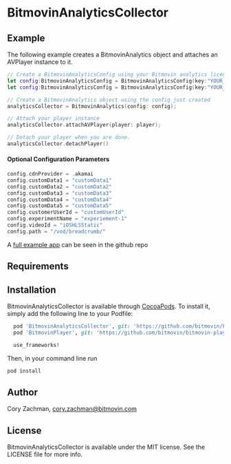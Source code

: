 # BitmovinAnalyticsCollector

## Example


The following example creates a BitmovinAnalytics object and attaches an AVPlayer instance to it. 

```swift
// Create a BitmovinAnalyticsConfig using your Bitmovin analytics license key and/or your Bitmovin Player Key
let config:BitmovinAnalyticsConfig = BitmovinAnalyticsConfig(key:"YOUR_ANALYTICS_KEY",playerKey:"YOUR_PLAYER_KEY")
let config:BitmovinAnalyticsConfig = BitmovinAnalyticsConfig(key:"YOUR_ANALYTICS_KEY")

// Create a BitmovinAnalytics object using the config just created 
analyticsCollector = BitmovinAnalytics(config: config);

// Attach your player instance
analyticsCollector.attachAVPlayer(player: player);

// Detach your player when you are done. 
analyticsCollector.detachPlayer()
```


#### Optional Configuration Parameters
```swift
config.cdnProvider = .akamai
config.customData1 = "customData1"
config.customData2 = "customData2"
config.customData3 = "customData3"
config.customData4 = "customData4"
config.customData5 = "customData5"
config.customerUserId = "customUserId"
config.experimentName = "experiement-1"
config.videoId = "iOSHLSStatic"
config.path = "/vod/breadcrumb/"
```

A [full example app]() can be seen in the github repo 

## Requirements

## Installation

BitmovinAnalyticsCollector is available through [CocoaPods](http://cocoapods.org). To install
it, simply add the following line to your Podfile:

```ruby
  pod 'BitmovinAnalyticsCollector', git: 'https://github.com/bitmovin/bitmovin-analytics-collector-ios.git', tag:'1.0.0'
  pod 'BitmovinPlayer', git: 'https://github.com/bitmovin/bitmovin-player-ios-sdk-cocoapod.git', tag: '2.7.0'

  use_frameworks!
```

Then, in your command line run 

```ruby
pod install
```

## Author

Cory Zachman, cory.zachman@bitmovin.com

## License

BitmovinAnalyticsCollector is available under the MIT license. See the LICENSE file for more info.
